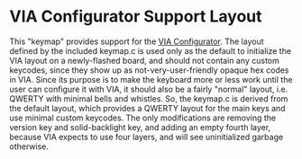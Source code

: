 # VIA Configurator Support Layout

This "keymap" provides support for the [VIA
Configurator](http://www.caniusevia.com).  The layout defined by the included
keymap.c is used only as the default to initialize the VIA layout on a
newly-flashed board, and should not contain any custom keycodes, since they
show up as not-very-user-friendly opaque hex codes in VIA.  Since its purpose
is to make the keyboard more or less work until the user can configure it with
VIA, it should also be a fairly "normal" layout, i.e. QWERTY with minimal bells
and whistles.  So, the keymap.c is derived from the default layout, which
provides a QWERTY layout for the main keys and use minimal custom keycodes.
The only modifications are removing the version key and solid-backlight key,
and adding an empty fourth layer, because VIA expects to use four layers, and
will see uninitialized garbage otherwise.
